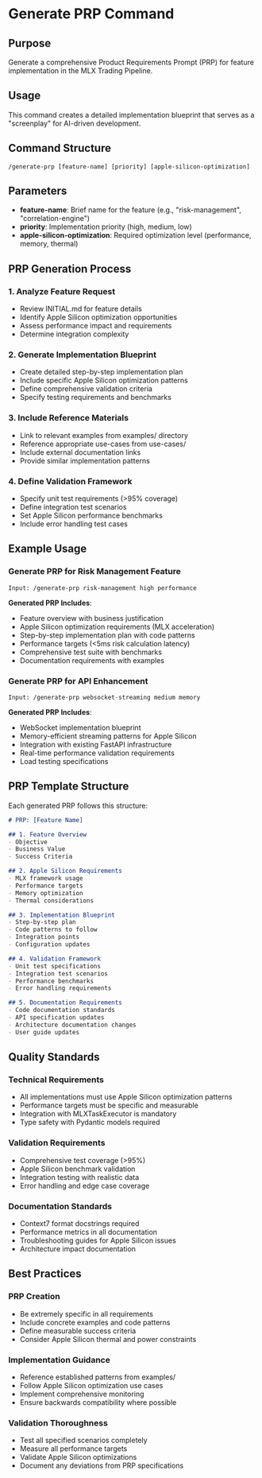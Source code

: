# Generate PRP Command

## Purpose
Generate a comprehensive Product Requirements Prompt (PRP) for feature implementation in the MLX Trading Pipeline.

## Usage
This command creates a detailed implementation blueprint that serves as a "screenplay" for AI-driven development.

## Command Structure
```
/generate-prp [feature-name] [priority] [apple-silicon-optimization]
```

## Parameters
- **feature-name**: Brief name for the feature (e.g., "risk-management", "correlation-engine")
- **priority**: Implementation priority (high, medium, low)  
- **apple-silicon-optimization**: Required optimization level (performance, memory, thermal)

## PRP Generation Process

### 1. Analyze Feature Request
- Review INITIAL.md for feature details
- Identify Apple Silicon optimization opportunities
- Assess performance impact and requirements
- Determine integration complexity

### 2. Generate Implementation Blueprint
- Create detailed step-by-step implementation plan
- Include specific Apple Silicon optimization patterns
- Define comprehensive validation criteria
- Specify testing requirements and benchmarks

### 3. Include Reference Materials
- Link to relevant examples from examples/ directory
- Reference appropriate use-cases from use-cases/
- Include external documentation links
- Provide similar implementation patterns

### 4. Define Validation Framework
- Specify unit test requirements (>95% coverage)
- Define integration test scenarios
- Set Apple Silicon performance benchmarks
- Include error handling test cases

## Example Usage

### Generate PRP for Risk Management Feature
```
Input: /generate-prp risk-management high performance
```

**Generated PRP Includes**:
- Feature overview with business justification
- Apple Silicon optimization requirements (MLX acceleration)
- Step-by-step implementation plan with code patterns
- Performance targets (<5ms risk calculation latency)
- Comprehensive test suite with benchmarks
- Documentation requirements with examples

### Generate PRP for API Enhancement
```
Input: /generate-prp websocket-streaming medium memory
```

**Generated PRP Includes**:
- WebSocket implementation blueprint
- Memory-efficient streaming patterns for Apple Silicon
- Integration with existing FastAPI infrastructure  
- Real-time performance validation requirements
- Load testing specifications

## PRP Template Structure
Each generated PRP follows this structure:

```markdown
# PRP: [Feature Name]

## 1. Feature Overview
- Objective
- Business Value  
- Success Criteria

## 2. Apple Silicon Requirements
- MLX framework usage
- Performance targets
- Memory optimization
- Thermal considerations

## 3. Implementation Blueprint
- Step-by-step plan
- Code patterns to follow
- Integration points
- Configuration updates

## 4. Validation Framework
- Unit test specifications
- Integration test scenarios
- Performance benchmarks
- Error handling requirements

## 5. Documentation Requirements
- Code documentation standards
- API specification updates
- Architecture documentation changes
- User guide updates
```

## Quality Standards

### Technical Requirements
- All implementations must use Apple Silicon optimization patterns
- Performance targets must be specific and measurable
- Integration with MLXTaskExecutor is mandatory
- Type safety with Pydantic models required

### Validation Requirements
- Comprehensive test coverage (>95%)
- Apple Silicon benchmark validation
- Integration testing with realistic data
- Error handling and edge case coverage

### Documentation Standards
- Context7 format docstrings required
- Performance metrics in all documentation
- Troubleshooting guides for Apple Silicon issues
- Architecture impact documentation

## Best Practices

### PRP Creation
- Be extremely specific in all requirements
- Include concrete examples and code patterns
- Define measurable success criteria
- Consider Apple Silicon thermal and power constraints

### Implementation Guidance
- Reference established patterns from examples/
- Follow Apple Silicon optimization use cases
- Implement comprehensive monitoring
- Ensure backwards compatibility where possible

### Validation Thoroughness
- Test all specified scenarios completely
- Measure all performance targets
- Validate Apple Silicon optimizations
- Document any deviations from PRP specifications